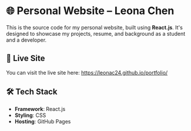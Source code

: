 # 🌐 Personal Website – Leona Chen

This is the source code for my personal website, built using **React.js**. It's designed to showcase my projects, resume, and background as a student and a developer.

## 🚀 Live Site

You can visit the live site here: https://leonac24.github.io/portfolio/

## 🛠️ Tech Stack

- **Framework**: React.js
- **Styling**: CSS
- **Hosting**: GitHub Pages
